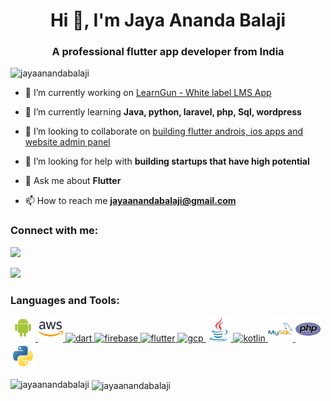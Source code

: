 <h1 align="center">Hi 👋, I'm Jaya Ananda Balaji</h1>
<h3 align="center">A professional flutter app developer from India</h3>

<p align="left"> <img src="https://komarev.com/ghpvc/?username=jayaanandabalaji&label=Profile%20views&color=0e75b6&style=flat" alt="jayaanandabalaji" /> </p>

- 🔭 I’m currently working on [LearnGun - White label LMS App](https://play.google.com/store/apps/details?id=com.learngun.courses)

- 🌱 I’m currently learning **Java, python, laravel, php, Sql, wordpress**

- 👯 I’m looking to collaborate on [building flutter androis, ios apps and website admin panel](https://www.fiverr.com/balajikannan03)

- 🤝 I’m looking for help with **building startups that have high potential**

- 💬 Ask me about **Flutter**

- 📫 How to reach me **jayaanandabalaji@gmail.com**


<h3 align="left">Connect with me:</h3>

<a href="https://www.fiverr.com/balajikannan03" target="_blank"><img src="https://logos-world.net/wp-content/uploads/2020/12/Fiverr-Logo-2020-present.png" height="100"></a>
<p align="left">
</p>

<a href="https://wa.me/919444036945" target="_blank"><img src="https://lh3.googleusercontent.com/pw/AM-JKLX1QAb07Ww16dcpV-zgqGPsXFcI7nEbLp3grXXLxfu-pKKkWtowzRQokpHyDph9EEQ4OKo99__2unru5q9MqNhqnfqW-er7180gpL36afCRR1dLTk7tx0rpA0NVobO3FDmCA_31NYwznnEvPu7TuYI=w150-h50-no?authuser=0" ></a>
<p align="left">
</p>

<h3 align="left">Languages and Tools:</h3>
<p align="left"> <a href="https://developer.android.com" target="_blank" rel="noreferrer"> <img src="https://raw.githubusercontent.com/devicons/devicon/master/icons/android/android-original-wordmark.svg" alt="android" width="40" height="40"/> </a> <a href="https://aws.amazon.com" target="_blank" rel="noreferrer"> <img src="https://raw.githubusercontent.com/devicons/devicon/master/icons/amazonwebservices/amazonwebservices-original-wordmark.svg" alt="aws" width="40" height="40"/> </a> <a href="https://dart.dev" target="_blank" rel="noreferrer"> <img src="https://www.vectorlogo.zone/logos/dartlang/dartlang-icon.svg" alt="dart" width="40" height="40"/> </a> <a href="https://firebase.google.com/" target="_blank" rel="noreferrer"> <img src="https://www.vectorlogo.zone/logos/firebase/firebase-icon.svg" alt="firebase" width="40" height="40"/> </a> <a href="https://flutter.dev" target="_blank" rel="noreferrer"> <img src="https://www.vectorlogo.zone/logos/flutterio/flutterio-icon.svg" alt="flutter" width="40" height="40"/> </a> <a href="https://cloud.google.com" target="_blank" rel="noreferrer"> <img src="https://www.vectorlogo.zone/logos/google_cloud/google_cloud-icon.svg" alt="gcp" width="40" height="40"/> </a> <a href="https://www.java.com" target="_blank" rel="noreferrer"> <img src="https://raw.githubusercontent.com/devicons/devicon/master/icons/java/java-original.svg" alt="java" width="40" height="40"/> </a> <a href="https://kotlinlang.org" target="_blank" rel="noreferrer"> <img src="https://www.vectorlogo.zone/logos/kotlinlang/kotlinlang-icon.svg" alt="kotlin" width="40" height="40"/> </a> <a href="https://www.mysql.com/" target="_blank" rel="noreferrer"> <img src="https://raw.githubusercontent.com/devicons/devicon/master/icons/mysql/mysql-original-wordmark.svg" alt="mysql" width="40" height="40"/> </a> <a href="https://www.php.net" target="_blank" rel="noreferrer"> <img src="https://raw.githubusercontent.com/devicons/devicon/master/icons/php/php-original.svg" alt="php" width="40" height="40"/> </a> <a href="https://www.python.org" target="_blank" rel="noreferrer"> <img src="https://raw.githubusercontent.com/devicons/devicon/master/icons/python/python-original.svg" alt="python" width="40" height="40"/> </a> </p>

<p><img align="left" src="https://github-readme-stats.vercel.app/api/top-langs?username=jayaanandabalaji&show_icons=true&locale=en&layout=compact" alt="jayaanandabalaji" /></p>

<p>&nbsp;<img align="center" src="https://github-readme-stats.vercel.app/api?username=jayaanandabalaji&show_icons=true&locale=en" alt="jayaanandabalaji" /></p>

